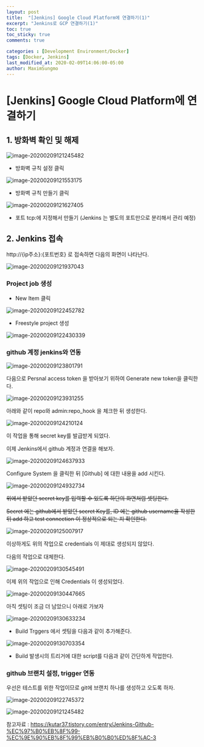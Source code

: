 ```yaml
---
layout: post
title:  "[Jenkins] Google Cloud Platform에 연결하기(1)"
excerpt: "Jenkins로 GCP 연결하기(1)"
toc: true
toc_sticky: true
comments: true

categories : [Development Environment/Docker]
tags: [Docker, Jenkins]
last_modified_at: 2020-02-09T14:06:00-05:00
author: MaximSungmo
---
```



# [Jenkins] Google Cloud Platform에 연결하기



## 1. 방화벽 확인 및 해제 

![image-20200209121245482](../../assets/images/image-20200209121245482.png)

- 방화벽 규칙 설정 클릭 

![image-20200209121553175](../../assets/images/image-20200209121553175.png)

- 방화벽 규칙 만들기 클릭 

![image-20200209121627405](../../assets/images/image-20200209121627405.png)

- 포트 tcp:에 지정해서 만들기 (Jenkins 는 별도의 포트만으로 분리해서 관리 예정)



## 2. Jenkins 접속 

http://{ip주소}:{포트번호} 로 접속하면 다음의 화면이 나타난다.

![image-20200209121937043](../../assets/images/image-20200209121937043.png)

### Project job 생성

- New Item 클릭

![image-20200209122452782](../../assets/images/image-20200209122452782.png)

- Freestyle project 생성 

![image-20200209122430339](../../assets/images/image-20200209122430339.png)

### github 계정 jenkins와 연동 

![image-20200209123801791](../../assets/images/image-20200209123801791.png)

다음으로 Persnal access token 을 받아보기 위하여 Generate new token을 클릭한다.

![image-20200209123931255](../../assets/images/image-20200209123931255.png)



아래와 같이 repo와 admin:repo_hook 을 체크한 뒤 생성한다.

![image-20200209124210124](../../assets/images/image-20200209124210124.png)

이 작업을 통해 secret key를 발급받게 되었다.

이제 Jenkins에서 github 계정과 연결을 해보자.

![image-20200209124637933](../../assets/images/image-20200209124637933.png)

Configure System 을 클릭한 뒤 [Github] 에 대한 내용을 add 시킨다.

![image-20200209124932734](../../assets/images/image-20200209124932734.png)

~~위에서 받았던 secret key를 입력할 수 있도록 하단의 화면처럼 셋팅한다.~~

~~Secret 에는 github에서 받았던 secret Key를, ID 에는 github username을 작성한 뒤 add 하고 test connection 이 정상적으로 되는 지 확인한다.~~

![image-20200209125007917](../../assets/images/image-20200209125007917.png)

이상하게도 위의 작업으로 credentials 이 제대로 생성되지 않았다. 

다음의 작업으로 대체한다.

![image-20200209130545491](../../assets/images/image-20200209130545491.png)

이제 위의 작업으로 인해 Credentials 이 생성되었다. 

![image-20200209130447665](../../assets/images/image-20200209130447665.png)

아직 셋팅이 조금 더 남았으니 아래로 가보자

![image-20200209130633234](../../assets/images/image-20200209130633234.png)

- Build Trggers 에서 셋팅을 다음과 같이 추가해준다. 

![image-20200209130703354](../../assets/images/image-20200209130703354.png)

- Build 발생시의 트리거에 대한 script를 다음과 같이 간단하게 작업한다. 



### github 브랜치 설정, trigger 연동

우선은 테스트를 위한 작업이므로 git에 브랜치 하나를 생성하고 오도록 하자.

![image-20200209122745372](../../assets/images/image-20200209122745372.png)

![image-20200209121245482](../../assets/images/image-20200209121245482.png)


참고자료 : 
<https://kutar37.tistory.com/entry/Jenkins-Github-%EC%97%B0%EB%8F%99-%EC%9E%90%EB%8F%99%EB%B0%B0%ED%8F%AC-3>

